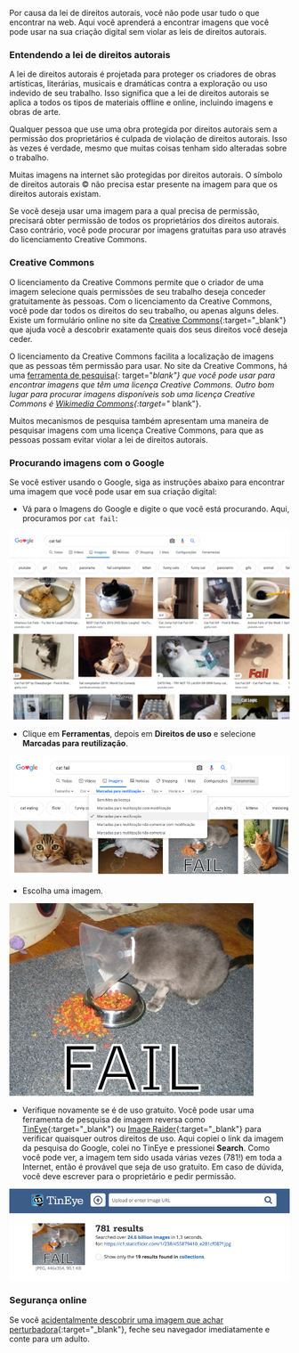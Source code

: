 Por causa da lei de direitos autorais, você não pode usar tudo o que encontrar na web. Aqui você aprenderá a encontrar imagens que você pode usar na sua criação digital sem violar as leis de direitos autorais.

### Entendendo a lei de direitos autorais

A lei de direitos autorais é projetada para proteger os criadores de obras artísticas, literárias, musicais e dramáticas contra a exploração ou uso indevido de seu trabalho. Isso significa que a lei de direitos autorais se aplica a todos os tipos de materiais offline e online, incluindo imagens e obras de arte.

Qualquer pessoa que use uma obra protegida por direitos autorais sem a permissão dos proprietários é culpada de violação de direitos autorais. Isso às vezes é verdade, mesmo que muitas coisas tenham sido alteradas sobre o trabalho.

Muitas imagens na internet são protegidas por direitos autorais. O símbolo de direitos autorais © não precisa estar presente na imagem para que os direitos autorais existam.

Se você deseja usar uma imagem para a qual precisa de permissão, precisará obter permissão de todos os proprietários dos direitos autorais. Caso contrário, você pode procurar por imagens gratuitas para uso através do licenciamento Creative Commons.

### Creative Commons

O licenciamento da Creative Commons permite que o criador de uma imagem selecione quais permissões de seu trabalho deseja conceder gratuitamente às pessoas. Com o licenciamento da Creative Commons, você pode dar todos os direitos do seu trabalho, ou apenas alguns deles. Existe um formulário online no site da [Creative Commons](https://creativecommons.org/){:target="_blank"} que ajuda você a descobrir exatamente quais dos seus direitos você deseja ceder.

O licenciamento da Creative Commons facilita a localização de imagens que as pessoas têm permissão para usar. No site da Creative Commons, há uma [ferramenta de pesquisa](https://search.creativecommons.org/){: target="_blank"} que você pode usar para encontrar imagens que têm uma licença Creative Commons. Outro bom lugar para procurar imagens disponíveis sob uma licença Creative Commons é [Wikimedia Commons](https://commons.wikimedia.org/wiki/Main_Page){:target="_ blank"}.

Muitos mecanismos de pesquisa também apresentam uma maneira de pesquisar imagens com uma licença Creative Commons, para que as pessoas possam evitar violar a lei de direitos autorais.

### Procurando imagens com o Google

Se você estiver usando o Google, siga as instruções abaixo para encontrar uma imagem que você pode usar em sua criação digital:

+ Vá para o Imagens do Google e digite o que você está procurando. Aqui, procuramos por `cat fail`:

![Pesquisa de Cat Fail](images/catfailsearch.png)

+ Clique em **Ferramentas**, depois em **Direitos de uso** e selecione **Marcadas para reutilização**.

![Marcadas para reutilização](images/labeledforreuse.png)

+ Escolha uma imagem.

![Cat Fail](images/catfail.png)

+ Verifique novamente se é de uso gratuito. Você pode usar uma ferramenta de pesquisa de imagem reversa como [TinEye](https://www.tineye.com/){:target="_blank"} ou [Image Raider](https://www.imageraider.com/){:target="_blank"} para verificar quaisquer outros direitos de uso. Aqui copiei o link da imagem da pesquisa do Google, colei no TinEye e pressionei **Search**. Como você pode ver, a imagem tem sido usada várias vezes (781!) em toda a Internet, então é provável que seja de uso gratuito. Em caso de dúvida, você deve escrever para o proprietário e pedir permissão.

![Pesquisa reversa](images/reversesearch.png)

### Segurança online

Se você [acidentalmente descobrir uma imagem que achar perturbadora](https://www.thinkuknow.co.uk/11_13/Need-advice/Things-you-see-online/){:target="_blank"}, feche seu navegador imediatamente e conte para um adulto.